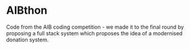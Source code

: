 # AIBthon

Code from the AIB coding competition - we made it to the final round by proposing a full stack system which proposes the idea of a modernised donation system. 
